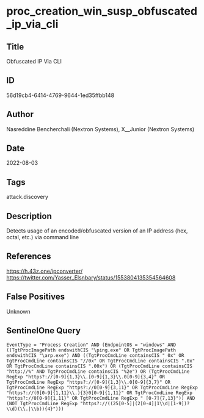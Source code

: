 # proc_creation_win_susp_obfuscated_ip_via_cli

## Title
Obfuscated IP Via CLI

## ID
56d19cb4-6414-4769-9644-1ed35ffbb148

## Author
Nasreddine Bencherchali (Nextron Systems), X__Junior (Nextron Systems)

## Date
2022-08-03

## Tags
attack.discovery

## Description
Detects usage of an encoded/obfuscated version of an IP address (hex, octal, etc.) via command line

## References
https://h.43z.one/ipconverter/
https://twitter.com/Yasser_Elsnbary/status/1553804135354564608

## False Positives
Unknown

## SentinelOne Query
```
EventType = "Process Creation" AND (EndpointOS = "windows" AND ((TgtProcImagePath endswithCIS "\ping.exe" OR TgtProcImagePath endswithCIS "\arp.exe") AND ((TgtProcCmdLine containsCIS " 0x" OR TgtProcCmdLine containsCIS "//0x" OR TgtProcCmdLine containsCIS ".0x" OR TgtProcCmdLine containsCIS ".00x") OR (TgtProcCmdLine containsCIS "http://%" AND TgtProcCmdLine containsCIS "%2e") OR (TgtProcCmdLine RegExp "https?://[0-9]{1,3}\\.[0-9]{1,3}\\.0[0-9]{3,4}" OR TgtProcCmdLine RegExp "https?://[0-9]{1,3}\\.0[0-9]{3,7}" OR TgtProcCmdLine RegExp "https?://0[0-9]{3,11}" OR TgtProcCmdLine RegExp "https?://(0[0-9]{1,11}\\.){3}0[0-9]{1,11}" OR TgtProcCmdLine RegExp "https?://0[0-9]{1,11}" OR TgtProcCmdLine RegExp " [0-7]{7,13}")) AND (NOT TgtProcCmdLine RegExp "https?://((25[0-5]|(2[0-4]|1\\d|[1-9])?\\d)(\\.|\\b)){4}")))

```